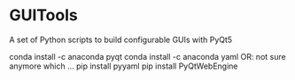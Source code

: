# GUITools
A set of Python scripts to build configurable GUIs with PyQt5

conda install -c anaconda pyqt
conda install -c anaconda yaml
OR: not sure anymore which ...
pip install pyyaml
pip install PyQtWebEngine
